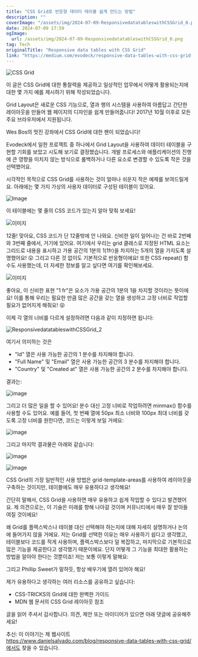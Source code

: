 ```yaml
---
title: "CSS Grid로 반응형 데이터 테이블 쉽게 만드는 방법"
description: ""
coverImage: "/assets/img/2024-07-09-ResponsivedatatableswithCSSGrid_0.png"
date: 2024-07-09 17:59
ogImage:
  url: /assets/img/2024-07-09-ResponsivedatatableswithCSSGrid_0.png
tag: Tech
originalTitle: "Responsive data tables with CSS Grid"
link: "https://medium.com/evodeck/responsive-data-tables-with-css-grid-3c58ecf04723"
---
```


![CSS Grid](https://miro.medium.com/v2/resize:fit:1400/1*jTLeBdCKKscV-GR2nVSy2w.gif)

이 글은 CSS Grid에 대한 통찰력을 제공하고 일상적인 업무에서 어떻게 활용되는지에 대한 몇 가지 예를 제시하기 위해 작성되었습니다.

Grid Layout은 새로운 CSS 기능으로, 열과 행의 시스템을 사용하여 아름답고 간단한 레이아웃을 만들어 웹 페이지의 디자인을 쉽게 만들어줍니다! 2017년 10월 이후로 모든 주요 브라우저에서 지원됩니다.

Wes Bos의 멋진 강좌에서 CSS Grid에 대한 팬이 되었습니다!

<div class="content-ad"></div>

Evodeck에서 일한 프로젝트 중 하나에서 Grid Layout을 사용하여 데이터 테이블을 구현할 기회를 보았고 시도해 보기로 결정했습니다. 개발 프로세스와 애플리케이션의 진행에 큰 영향을 미치지 않는 방식으로 롤백하거나 다른 요소로 변경할 수 있도록 작은 것을 선택했어요.

시각적인 목적으로 CSS Grid를 사용하는 것이 얼마나 쉬운지 작은 예제를 보여드릴게요. 아래에는 몇 가지 가상의 사용자 데이터로 구성된 테이블이 있어요.

![Image](/assets/img/2024-07-09-ResponsivedatatableswithCSSGrid_0.png)

이 테이블에는 몇 줄의 CSS 코드가 있는지 알아 맞춰 보세요!

<div class="content-ad"></div>

![이미지](/assets/img/2024-07-09-ResponsivedatatableswithCSSGrid_1.png)

12줄! 맞아요, CSS 코드가 단 12줄밖에 안 나와요. 신비한 일이 일어나는 건 바로 2번째와 3번째 줄에서, 거기에 있어요. 여기에서 우리는 grid 클래스로 지정된 HTML 요소는 그리드로 내용을 표시하고 가용 공간의 1분의 1(1fr)을 차지하는 5개의 열을 가지도록 설명했어요! 😲 그리고 다른 것 없이도 기본적으로 반응형이에요! 또한 CSS repeat() 함수도 사용했는데, 더 자세한 정보를 알고 싶다면 여기를 확인해보세요.

![이미지](https://miro.medium.com/v2/resize:fit:1400/1*38Jo6O4-7ZBLrq0fXVRvOA.gif)

좋아요, 이 신비한 표현 "1 fr"은 요소가 가용 공간의 1분의 1을 차지할 것이라는 뜻이에요! 이를 통해 우리는 필요한 만큼 많은 공간을 갖는 열을 생성하고 고정 너비로 작업할 필요가 없어지게 해줘요! 😮

<div class="content-ad"></div>

이제 각 열의 너비를 다르게 설정하려면 다음과 같이 지정하면 됩니다:

![ResponsivedatatableswithCSSGrid_2](/assets/img/2024-07-09-ResponsivedatatableswithCSSGrid_2.png)

여기서 의미하는 것은

- "Id" 열은 사용 가능한 공간의 1 분수를 차지해야 합니다.
- "Full Name" 및 "Email" 열은 사용 가능한 공간의 3 분수를 차지해야 합니다.
- "Country" 및 "Created at" 열은 사용 가능한 공간의 2 분수를 차지해야 합니다.

<div class="content-ad"></div>

결과는:

![image](/assets/img/2024-07-09-ResponsivedatatableswithCSSGrid_3.png)

그리고 더 많은 일을 할 수 있어요! 분수 대신 고정 너비로 작업하려면 minmax() 함수를 사용할 수도 있어요. 예를 들어, 첫 번째 열에 50px 최소 너비와 100px 최대 너비를 갖도록 고정 너비를 원한다면, 코드는 이렇게 보일 거에요:

![image](/assets/img/2024-07-09-ResponsivedatatableswithCSSGrid_4.png)

<div class="content-ad"></div>

그리고 마지막 결과물은 아래와 같습니다:

![image](/assets/img/2024-07-09-ResponsivedatatableswithCSSGrid_5.png)

![image](/assets/img/2024-07-09-ResponsivedatatableswithCSSGrid_6.png)

CSS Grid의 가장 일반적인 사용 방법은 grid-template-areas를 사용하여 레이아웃을 구축하는 것이지만, 테이블에도 매우 유용하다고 생각해요!

<div class="content-ad"></div>

간단히 말해서, CSS Grid을 사용하면 매우 유용하고 쉽게 작업할 수 있다고 발견했어요. 제 의견으로는, 이 기술은 미래를 향해 나아갈 것이며 커뮤니티에서 매우 잘 받아들여질 것이에요!

왜 Grid를 플렉스박스나 테이블 대신 선택해야 하는지에 대해 자세히 설명하거나 논의에 들어가지 않을 거에요. 저는 Grid를 선택한 이유는 매우 사용하기 쉽다고 생각했고, 테이블보다 코드를 적게 사용하며, 플렉스박스보다 덜 복잡하고, 마지막으로 기본적으로 많은 기능을 제공한다고 생각했기 때문이에요. 단지 어떻게 그 기능을 최대한 활용하는 방법을 알아야 한다는 것뿐이죠! 저는 보통 이렇게 말해요:

그리고 Phillip Sweet가 말하듯, 항상 배우기에 열려 있어야 해요!

제가 유용하다고 생각하는 여러 리소스를 공유하고 싶습니다:

<div class="content-ad"></div>

- CSS-TRICKS의 Grid에 대한 완벽한 가이드
- MDN 웹 문서의 CSS Grid 레이아웃 참조

글을 읽어 주셔서 감사합니다. 의견, 제안 또는 아이디어가 있으면 아래 댓글에 공유해주세요!

추신: 이 이야기는 제 웹사이트 https://www.danielsalvado.com/blog/responsive-data-tables-with-css-grid/에서도 찾을 수 있습니다.
